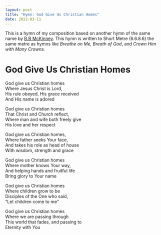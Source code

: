 ```yaml
---
layout: post
title: "Hymn: God Give Us Christian Homes"
date: 2022-03-11
---
```


This is a hymn of my composition based on another hymn of the same name by [B.B McKinney](https://hymnary.org/text/god_give_us_christian_homes). This hymn is written to Short Metre (6.6.8.6) the same metre as hymns like *Breathe on Me, Breath of God*, and *Crown Him with Many Crowns.* 

# God Give Us Christian Homes

God give us Christian homes    
Where Jesus Christ is Lord,    
His rule obeyed, His grace received     
And His name is adored    

God give us Christian homes    
That Christ and Church reflect,    
Where man and wife both freely give    
His love and her respect    

God give us Christian homes,    
Where father seeks Your face,    
And takes his role as head of house     
With wisdom, strength and grace    

God give us Christian homes    
Where mother knows Your way,    
And helping hands and fruitful life    
Bring glory to Your name    

God give us Christian homes    
Where children grow to be    
Disciples of the One who said,    
“Let children come to me”    

God give us Christian homes    
Where we are passing through    
This world that fades, and passing to     
Eternity with You    

